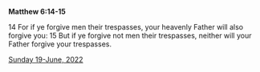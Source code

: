 **Matthew 6:14-15**

14 For if ye forgive men their trespasses, your heavenly Father will also forgive you: 15 But if ye forgive not men their trespasses, neither will your Father forgive your trespasses.

[Sunday 19-June, 2022](https://t.me/s/daily_scripture)
